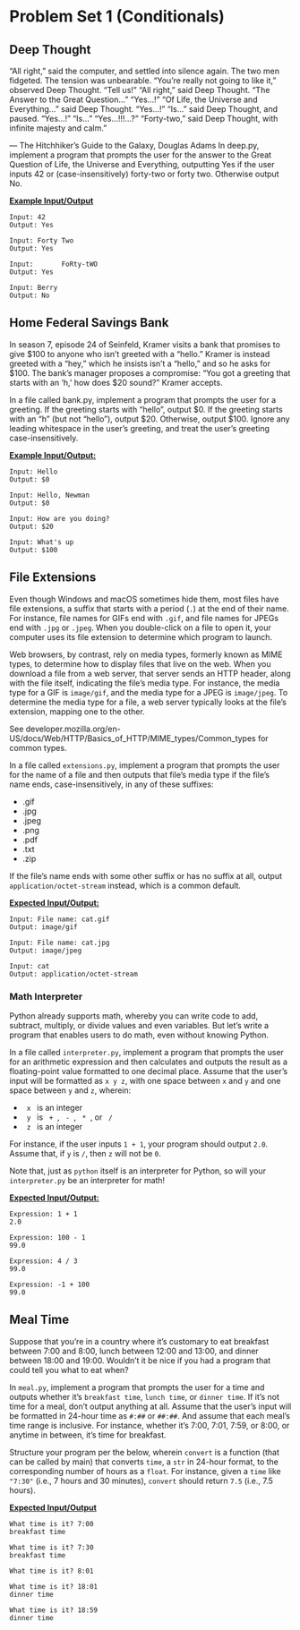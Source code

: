 # Problem Set 1 (Conditionals)


<h2> Deep Thought </h2>
“All right,” said the computer, and settled into silence again. The two men fidgeted. The tension was unbearable.
“You’re really not going to like it,” observed Deep Thought.
“Tell us!”
“All right,” said Deep Thought. “The Answer to the Great Question…”
“Yes…!”
“Of Life, the Universe and Everything…” said Deep Thought.
“Yes…!”
“Is…” said Deep Thought, and paused.
“Yes…!”
“Is…”
“Yes…!!!…?”
“Forty-two,” said Deep Thought, with infinite majesty and calm.”

— The Hitchhiker’s Guide to the Galaxy, Douglas Adams
In deep.py, implement a program that prompts the user for the answer to the Great Question of Life, the Universe and Everything, outputting Yes if the user inputs 42 or (case-insensitively) forty-two or forty two. Otherwise output No.

<strong><ins> Example Input/Output </ins></strong>

``Input: 42`` <br>
``Output: Yes``

``Input: Forty Two`` <br>
``Output: Yes``

``Input:       FoRty-tWO       `` <br>
``Output: Yes``

``Input: Berry `` <br>
``Output: No `` 


<h2> Home Federal Savings Bank </h2>

In season 7, episode 24 of Seinfeld, Kramer visits a bank that promises to give $100 to anyone who isn’t greeted with a “hello.” Kramer is instead greeted with a “hey,” which he insists isn’t a “hello,” and so he asks for $100. The bank’s manager proposes a compromise: “You got a greeting that starts with an ‘h,’ how does $20 sound?” Kramer accepts.

In a file called bank.py, implement a program that prompts the user for a greeting. If the greeting starts with “hello”, output $0. If the greeting starts with an “h” (but not “hello”), output $20. Otherwise, output $100. Ignore any leading whitespace in the user’s greeting, and treat the user’s greeting case-insensitively.

<strong><ins>Example Input/Output: </ins></strong>

``Input: Hello`` <br>
``Output: $0``

``Input: Hello, Newman`` <br>
``Output: $0`` 

``Input: How are you doing?`` <br>
``Output: $20``

``Input: What's up`` <br>
``Output: $100``

<h2> File Extensions </h2>

Even though Windows and macOS sometimes hide them, most files have file extensions, a suffix that starts with a period (```.```) at the end of their name. For instance, file names for GIFs end with ``.gif``, and file names for JPEGs end with ``.jpg`` or ``.jpeg``. When you double-click on a file to open it, your computer uses its file extension to determine which program to launch.

Web browsers, by contrast, rely on media types, formerly known as MIME types, to determine how to display files that live on the web. When you download a file from a web server, that server sends an HTTP header, along with the file itself, indicating the file’s media type. For instance, the media type for a GIF is ``image/gif``, and the media type for a JPEG is ``image/jpeg``. To determine the media type for a file, a web server typically looks at the file’s extension, mapping one to the other.

See developer.mozilla.org/en-US/docs/Web/HTTP/Basics_of_HTTP/MIME_types/Common_types for common types.

In a file called ``extensions.py``, implement a program that prompts the user for the name of a file and then outputs that file’s media type if the file’s name ends, case-insensitively, in any of these suffixes:

<ul>
    <li>.gif</li>
    <li>.jpg</li>
    <li>.jpeg</li>
    <li>.png</li>
    <li>.pdf</li>
    <li>.txt</li>
    <li>.zip</li>
     
</ul>

If the file’s name ends with some other suffix or has no suffix at all, output ``application/octet-stream`` instead, which is a common default.


<strong><ins>Expected Input/Output: </ins> </strong>

``Input: File name: cat.gif `` <br>
``Output: image/gif ``

``Input: File name: cat.jpg`` <br>
``Output: image/jpeg``

``Input: cat `` <br>
``Output: application/octet-stream``


<h3> Math Interpreter </h3>

Python already supports math, whereby you can write code to add, subtract, multiply, or divide values and even variables. But let’s write a program that enables users to do math, even without knowing Python.

In a file called ``interpreter.py``, implement a program that prompts the user for an arithmetic expression and then calculates and outputs the result as a floating-point value formatted to one decimal place. Assume that the user’s input will be formatted as ``x y z``, with one space between ``x`` and ``y`` and one space between ``y`` and ``z``, wherein:

<ul>
    <li> <code> x </code> is an integer </li>
    <li> <code> y </code> is <code> + </code>, <code> - </code>, <code> * </code>, or <code> / </code> </li>
    <li> <code> z </code> is an integer
</ul>


For instance, if the user inputs ``1 + 1``, your program should output ``2.0``. Assume that, if ``y`` is ``/``, then ``z`` will not be ``0``.

Note that, just as ``python`` itself is an interpreter for Python, so will your ``interpreter.py`` be an interpreter for math!


<strong><ins> Expected Input/Output: </ins> </strong>


``Expression: 1 + 1`` <br>
``2.0``

``Expression: 100 - 1`` <br>
``99.0``

``Expression: 4 / 3`` <br>
``99.0``

``Expression: -1 + 100`` <br>
``99.0``

<h2> Meal Time </h2>

Suppose that you’re in a country where it’s customary to eat breakfast between 7:00 and 8:00, lunch between 12:00 and 13:00, and dinner between 18:00 and 19:00. Wouldn’t it be nice if you had a program that could tell you what to eat when?

In ``meal.py``, implement a program that prompts the user for a time and outputs whether it’s ``breakfast time``, ``lunch time``, or ``dinner time``. If it’s not time for a meal, don’t output anything at all. Assume that the user’s input will be formatted in 24-hour time as ``#:##`` or ``##:##``. And assume that each meal’s time range is inclusive. For instance, whether it’s 7:00, 7:01, 7:59, or 8:00, or anytime in between, it’s time for breakfast.

Structure your program per the below, wherein ``convert`` is a function (that can be called by main) that converts ``time``, a ``str`` in 24-hour format, to the corresponding number of hours as a ``float``. For instance, given a ``time`` like ``"7:30"`` (i.e., 7 hours and 30 minutes), ``convert`` should return ``7.5`` (i.e., 7.5 hours).

<strong><ins> Expected Input/Output </ins> </strong>

``What time is it? 7:00`` <br>
``breakfast time``

``What time is it? 7:30`` <br>
``breakfast time``

``What time is it? 8:01``<br>

``What time is it? 18:01`` <br>
``dinner time``

``What time is it? 18:59`` <br>
``dinner time``